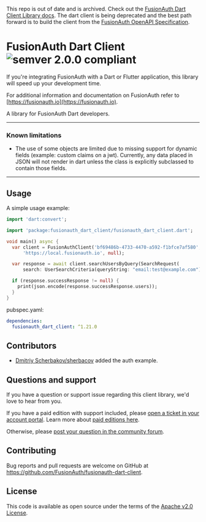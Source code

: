 This repo is out of date and is archived. Check out the [FusionAuth Dart Client Library docs](https://fusionauth.io/docs/sdks/dart). The dart client is being deprecated and the best path forward is to build the client from the [FusionAuth OpenAPI Specification](/docs/sdks/openapi).

# FusionAuth Dart Client ![semver 2.0.0 compliant](http://img.shields.io/badge/semver-2.0.0-brightgreen.svg?style=flat-square)
If you're integrating FusionAuth with a Dart or Flutter application, this library will speed up your development time.

For additional information and documentation on FusionAuth refer to [https://fusionauth.io](https://fusionauth.io).

A library for FusionAuth Dart developers.

---

### Known limitations

* The use of some objects are limited due to missing support for dynamic fields (example: custom claims on a jwt). Currently, any data placed in JSON will not render in dart unless the class is explicitly subclassed to contain those fields.
---

## Usage

A simple usage example:

```dart
import 'dart:convert';

import 'package:fusionauth_dart_client/fusionauth_dart_client.dart';

void main() async {
  var client = FusionAuthClient('bf69486b-4733-4470-a592-f1bfce7af580',
      'https://local.fusionauth.io', null);

  var response = await client.searchUsersByQuery(SearchRequest(
      search: UserSearchCriteria(queryString: "email:test@example.com")));

  if (response.successResponse != null) {
    print(json.encode(response.successResponse.users));
  }
}
```

pubspec.yaml:
```yaml
dependencies:
  fusionauth_dart_client: ^1.21.0
```

## Contributors

* [Dmitriy Scherbakov/sherbacov](https://github.com/sherbacov) added the auth example. 

## Questions and support

If you have a question or support issue regarding this client library, we'd love to hear from you.

If you have a paid edition with support included, please [open a ticket in your account portal](https://account.fusionauth.io/account/support/). Learn more about [paid editions here](https://fusionauth.io/pricing).

Otherwise, please [post your question in the community forum](https://fusionauth.io/community/forum/).

## Contributing

Bug reports and pull requests are welcome on GitHub at https://github.com/FusionAuth/fusionauth-dart-client.

## License

This code is available as open source under the terms of the [Apache v2.0 License](https://opensource.org/licenses/Apache-2.0).

